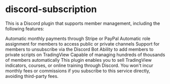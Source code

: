 # discord-subscription
This is a Discord plugin that supports member management, including the following features:

Automatic monthly payments through Stripe or PayPal
Automatic role assignment for members to access public or private channels
Support for members to unsubscribe via the Discord Bot
Ability to add members to private scripts on TradingView
Capable of managing hundreds of thousands of members automatically
This plugin enables you to sell TradingView indicators, courses, or online training through Discord. You won't incur monthly fees or commissions if you subscribe to this service directly, avoiding third-party fees.
